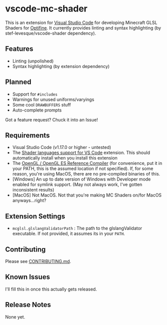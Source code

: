 # vscode-mc-shader

This is an extension for [Visual Studio Code](https://code.visualstudio.com/) for developing Minecraft GLSL Shaders for [Optifine](http://optifine.net). It currently provides linting and syntax highlighting (by stef-levesque/vscode-shader dependency).

## Features

- Linting (unpolished)
- Syntax highlighting (by extension dependency)

## Planned

- Support for `#includes`
- Warnings for unused uniforms/varyings
- Some cool `DRAWBUFFERS` stuff
- Auto-complete prompts

Got a feature request? Chuck it into an Issue!

## Requirements

- Visual Studio Code (v1.17.0 or higher - untested)
- The [Shader languages support for VS Code](https://marketplace.visualstudio.com/items?itemName=slevesque.shader) extension. This should automatically install when you install this extension
- The [OpenGL / OpenGL ES Reference Compiler](https://cvs.khronos.org/svn/repos/ogl/trunk/ecosystem/public/sdk/tools/glslang/Install/) (for convenience, put it in your PATH, this is the assumed location if not specified). If, for some reason, you're using MacOS, there are no pre-compiled binaries of this.
- [Windows] An up to date version of Windows with Developer mode enabled for symlink support. (May not always work, I've gotten inconsistent results)
- [MacOS] Not MacOS. Not that you're making MC Shaders on/for MacOS anyways...right?

## Extension Settings

- `mcglsl.glslangValidatorPath` : The path to the glslangValidator executable. If not provided, it assumes its in your `PATH`.

## Contributing

Please see [CONTRIBUTING.md](https://github.com/Strum355/vscode-mc-shader/blob/master/CONTRIBUTING.md).

## Known Issues

I'll fill this in once this actually gets released.

## Release Notes

None yet.
